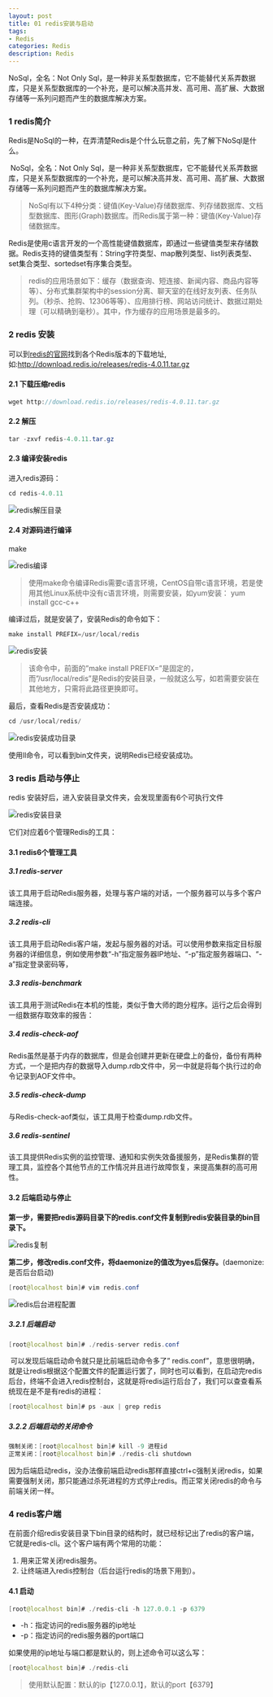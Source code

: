 ```yaml
---
layout: post
title: 01 redis安装与启动
tags:
- Redis
categories: Redis
description: Redis
---
```


NoSql，全名：Not Only Sql，是一种非关系型数据库，它不能替代关系弄数据库，只是关系型数据库的一个补充，是可以解决高并发、高可用、高扩展、大数据存储等一系列问题而产生的数据库解决方案。 

<!-- more --> 

### 1 redis简介

​	Redis是NoSql的一种，在弄清楚Redis是个什么玩意之前，先了解下NoSql是什么。 

​	NoSql，全名：Not Only Sql，是一种非关系型数据库，它不能替代关系弄数据库，只是关系型数据库的一个补充，是可以解决高并发、高可用、高扩展、大数据存储等一系列问题而产生的数据库解决方案。 

>NoSql有以下4种分类：键值(Key-Value)存储数据库、列存储数据库、文档型数据库、图形(Graph)数据库。而Redis属于第一种：键值(Key-Value)存储数据库。 

​	Redis是使用c语言开发的一个高性能键值数据库，即通过一些键值类型来存储数据。Redis支持的键值类型有：String字符类型、map散列类型、list列表类型、set集合类型、sortedset有序集合类型。 

>redis的应用场景如下：缓存（数据查询、短连接、新闻内容、商品内容等等）、分布式集群架构中的session分离、聊天室的在线好友列表、任务队列。（秒杀、抢购、12306等等）、应用排行榜、网站访问统计、数据过期处理（可以精确到毫秒）。其中，作为缓存的应用场景是最多的。 

### 2 redis 安装

可以到[redis的官网](http://redis.io/)找到各个Redis版本的下载地址,如:<http://download.redis.io/releases/redis-4.0.11.tar.gz> 

#### 2.1 下载压缩redis

```java
wget http://download.redis.io/releases/redis-4.0.11.tar.gz
```

#### 2.2 解压

```java
tar -zxvf redis-4.0.11.tar.gz
```

#### 2.3 编译安装redis

进入redis源码： 

```java
cd redis-4.0.11
```

![redis解压目录](/images/Redis/Redis_tar.png)

#### 2.4 对源码进行编译 

make

![redis编译](/images/Redis/Redis_make.png)

>使用make命令编译Redis需要c语言环境，CentOS自带c语言环境，若是使用其他Linux系统中没有c语言环境，则需要安装，如yum安装： yum install gcc-c++ 

编译过后，就是安装了，安装Redis的命令如下： 

```java
make install PREFIX=/usr/local/redis
```

![redis安装](/images/Redis/Redis_install.png)

>该命令中，前面的”make install PREFIX=”是固定的，而”/usr/local/redis”是Redis的安装目录，一般就这么写，如若需要安装在其他地方，只需将此路径更换即可。 

最后，查看Redis是否安装成功： 

```java
cd /usr/local/redis/
```

![redis安装成功目录](/images/Redis/Redis_successCatalog.png)

使用ll命令，可以看到bin文件夹，说明Redis已经安装成功。 

### 3 redis 启动与停止

redis 安装好后，进入安装目录文件夹，会发现里面有6个可执行文件

![redis安装目录](/images/Redis/Redis_makeCatalog.png)

它们对应着6个管理Redis的工具： 

#### 3.1 redis6个管理工具

##### 3.1 redis-server

该工具用于启动Redis服务器，处理与客户端的对话，一个服务器可以与多个客户端连接。 

##### 3.2 redis-cli

该工具用于启动Redis客户端，发起与服务器的对话。可以使用参数来指定目标服务器的详细信息，例如使用参数“-h”指定服务器IP地址、“-p”指定服务器端口、“-a”指定登录密码等，

##### 3.3 redis-benchmark

该工具用于测试Redis在本机的性能，类似于鲁大师的跑分程序。运行之后会得到一组数据存取效率的报告： 

##### 3.4 redis-check-aof

Redis虽然是基于内存的数据库，但是会创建并更新在硬盘上的备份，备份有两种方式，一个是把内存的数据导入dump.rdb文件中，另一中就是将每个执行过的命令记录到AOF文件中。 

##### 3.5 redis-check-dump

与Redis-check-aof类似，该工具用于检查dump.rdb文件。 

##### 3.6  redis-sentinel

该工具提供Redis实例的监控管理、通知和实例失效备援服务，是Redis集群的管理工具，监控各个其他节点的工作情况并且进行故障恢复，来提高集群的高可用性。 

#### 3.2 后端启动与停止

**第一步，需要把redis源码目录下的redis.conf文件复制到redis安装目录的bin目录下。**

![redis复制](/images/Redis/Redis_copy.png)

**第二步，修改redis.conf文件，将daemonize的值改为yes后保存。**(daemonize: 是否后台启动)

```java
[root@localhost bin]# vim redis.conf 
```

![redis后台进程配置](/images/Redis/Redis_processConf.png)

##### 3.2.1 后端启动

```java
[root@localhost bin]# ./redis-server redis.conf
```

​	可以发现后端启动命令就只是比前端启动命令多了” redis.conf”，意思很明确，就是让redis根据这个配置文件的配置运行罢了，同时也可以看到，在启动完redis后台，终端不会进入redis控制台，这就是将redis运行后台了，我们可以查查看系统现在是不是有redis的进程： 

```java
[root@localhost bin]# ps -aux | grep redis
```

##### 3.2.2 后端启动的关闭命令

```java
强制关闭：[root@localhost bin]# kill -9 进程id
正常关闭：[root@localhost bin]# ./redis-cli shutdown
```

​	因为后端启动redis，没办法像前端启动redis那样直接ctrl+c强制关闭redis，如果需要强制关闭，那只能通过杀死进程的方式停止redis。而正常关闭redis的命令与前端关闭一样。 

### 4 redis客户端

在前面介绍redis安装目录下bin目录的结构时，就已经标记出了redis的客户端，它就是redis-cli。这个客户端有两个常用的功能： 

1. 用来正常关闭redis服务。
2. 让终端进入redis控制台（后台运行redis的场景下用到）。

#### 4.1 启动

```java
[root@localhost bin]# ./redis-cli -h 127.0.0.1 -p 6379 
```

- -h：指定访问的redis服务器的ip地址
- -p：指定访问的redis服务器的port端口

如果使用的ip地址与端口都是默认的，则上述命令可以这么写： 

```java
[root@localhost bin]# ./redis-cli
```

>使用默认配置：默认的ip【127.0.0.1】，默认的port【6379】 



